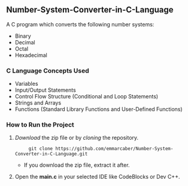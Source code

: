 ## Number-System-Converter-in-C-Language
A C program which converts the following number systems:
- Binary
- Decimal
- Octal
- Hexadecimal
      
### C Language Concepts Used
- Variables
- Input/Output Statements
- Control Flow Structure (Conditional and Loop Statements)
- Strings and Arrays
- Functions (Standard Library Functions and User-Defined Functions)

### How to Run the Project
1. *Download* the zip file or by *cloning* the repository.

      ```
           git clone https://github.com/emmarcaber/Number-System-Converter-in-C-Language.git
      ```
      
      - If you download the zip file, extract it after.
3. Open the __main.c__ in your selected IDE like CodeBlocks or Dev C++.
